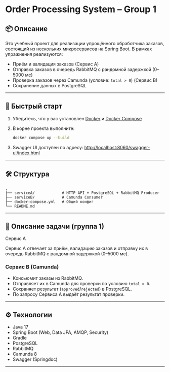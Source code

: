 # Order Processing System – Group 1

## 📦 Описание

Это учебный проект для реализации упрощённого обработчика заказов, состоящий из нескольких микросервисов на Spring Boot. В рамках упражнения реализуются:

* Приём и валидация заказов (Сервис A)
* Отправка заказов в очередь RabbitMQ с рандомной задержкой (0–5000 мс)
* Проверка заказов через Camunda (условие: `total > 0`) (Сервис B)
* Сохранение данных в PostgreSQL

---

## 🚀 Быстрый старт

1. Убедитесь, что у вас установлен [Docker](https://docs.docker.com/get-docker/) и [Docker Compose](https://docs.docker.com/compose/install/)
2. В корне проекта выполните:

   ```bash
   docker compose up --build
   ```
3. Swagger UI доступен по адресу:
   [http://localhost:8060/swagger-ui/index.html](http://localhost:8060/swagger-ui/index.html)

---

## 🛠 Структура

```
.
├── serviceA/            # HTTP API + PostgreSQL + RabbitMQ Producer
├── serviceB/            # Camunda Consumer
├── docker-compose.yml   # Общий конфиг
└── README.md
```

---

## 🧾 Описание задачи (группа 1)

Сервис A

Сервис A отвечает за приём, валидацию заказов и отправку их в очередь RabbitMQ с рандомной задержкой (0–5000 мс).

### Сервис B (Camunda)

* Консьюмит заказы из RabbitMQ.
* Отправляет их в Camunda для проверки по условию `total > 0`.
* Сохраняет результат (`approved`/`rejected`) в PostgreSQL.
* По запросу Сервиса A выдаёт результат проверки.

---

## ⚙️ Технологии

* Java 17
* Spring Boot (Web, Data JPA, AMQP, Security)
* Gradle
* PostgreSQL
* RabbitMQ
* Camunda 8
* Swagger (Springdoc)

---
